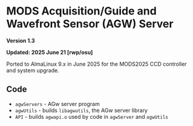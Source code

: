 # MODS Acquisition/Guide and Wavefront Sensor (AGW) Server

**Version 1.3**

**Updated: 2025 June 21 [rwp/osu]**

Ported to AlmaLinux 9.x in June 2025 for the MODS2025 CCD controller and system upgrade.

## Code 

 * `agwServers` - AGw server program
 * `agwUtils` - builds `libagwutils`, the AGw server library
 * `API` - builds `agwapi.o` used by code in `agwServer` and `agwUtils`

